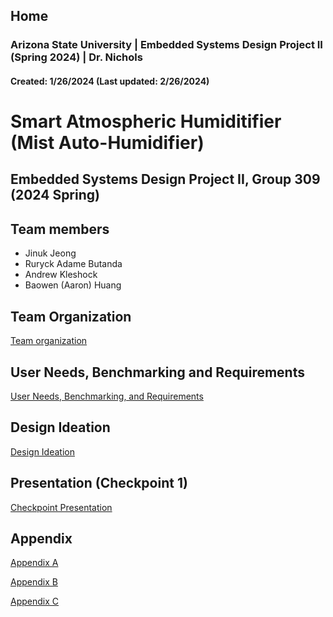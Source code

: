 Home
---
### Arizona State University | Embedded Systems Design Project II (Spring 2024) | Dr. Nichols
#### Created: 1/26/2024 (Last updated: 2/26/2024)

# Smart Atmospheric Humiditifier (Mist Auto-Humidifier)

## Embedded Systems Design Project II, Group 309 (2024 Spring) 



## Team members 

* Jinuk Jeong
* Ruryck Adame Butanda
* Andrew Kleshock
* Baowen (Aaron) Huang

## Team Organization


[Team organization](/Team_Organization.md)


## User Needs, Benchmarking and Requirements


[User Needs, Benchmarking, and Requirements](/User_needs_Benchmarking_Requirements.md)


## Design Ideation


[Design Ideation](/Design_Ideation.md)


## Presentation (Checkpoint 1)


[Checkpoint Presentation](/Presentation.md)


## Appendix

[Appendix A](/Appendix_A.md)

[Appendix B](/Appendix_B.md)

[Appendix C](/Appendix_C.md)
